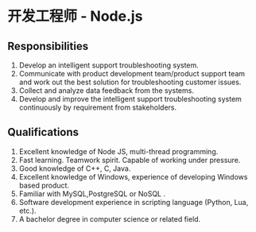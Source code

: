 # 开发工程师 - Node.js


## Responsibilities

1. Develop an intelligent support troubleshooting system.
2. Communicate with product development team/product support team and work out the best solution for troubleshooting customer issues.
3. Collect and analyze data feedback from the systems.
4. Develop and improve the intelligent support troubleshooting system continuously by requirement from stakeholders.


## Qualifications

1. Excellent knowledge of Node JS, multi-thread programming.
2. Fast learning. Teamwork spirit. Capable of working under pressure.
3. Good knowledge of C++, C, Java.
4. Excellent knowledge of Windows, experience of developing Windows based product.
5. Familiar with MySQL,PostgreSQL or NoSQL .
6. Software development experience in scripting language (Python, Lua, etc.).
7. A bachelor degree in computer science or related field.